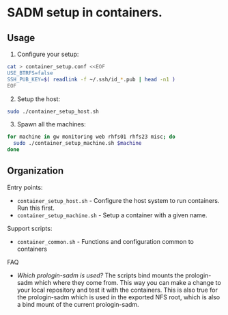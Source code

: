 # SADM setup in containers.

## Usage

1. Configure your setup:

```bash
cat > container_setup.conf <<EOF
USE_BTRFS=false
SSH_PUB_KEY=$( readlink -f ~/.ssh/id_*.pub | head -n1 )
EOF
```

2. Setup the host:

```bash
sudo ./container_setup_host.sh
```

3. Spawn all the machines:

```bash
for machine in gw monitoring web rhfs01 rhfs23 misc; do
  sudo ./container_setup_machine.sh $machine
done
```

## Organization

Entry points:

* `container_setup_host.sh` - Configure the host system to run containers. Run
  this first.
* `container_setup_machine.sh` - Setup a container with a given name.

Support scripts:

* `container_common.sh` - Functions and configuration common to containers

FAQ

* *Which prologin-sadm is used?* The scripts bind mounts the prologin-sadm
  which where they come from. This way you can make a change to your local
  repository and test it with the containers. This is also true for the
  prologin-sadm which is used in the exported NFS root, which is also a bind
  mount of the current prologin-sadm.
